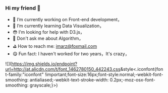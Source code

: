 ### Hi my friend 👋



- 🎨 I’m currently working on Front-end development，
- 🦚 I’m currently learning Data Visualization，
- 😳 I’m looking for help with D3.js，
- 🥺 Don't ask me about Algorithm，
- ⛳️ How to reach me: imarz@foxmail.com
- 😋 Fun fact: I haven't worked for two years，It's crazy，

<!--
这里加这句可以做数据统计，但是太惨淡就不加了
![](https://github-readme-stats.vercel.app/api?username=MarzZ)
-->
![](https://img.shields.io/endpoint?url=<http://at.alicdn.com/t/font_1462780150_442243.css>&style<.iconfont{font-family:"iconfont" !important;font-size:16px;font-style:normal;-webkit-font-smoothing: antialiased;-webkit-text-stroke-width: 0.2px;-moz-osx-font-smoothing: grayscale;}>)
